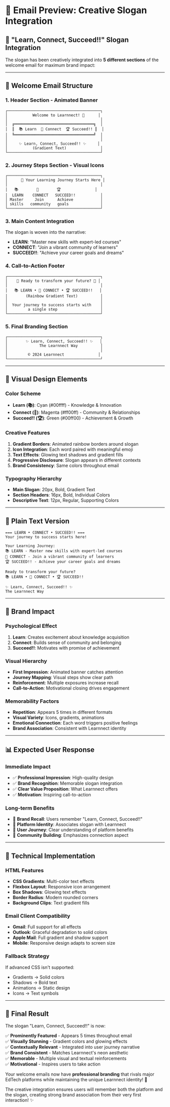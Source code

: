 # 📧 Email Preview: Creative Slogan Integration

## 🎯 **"Learn, Connect, Succeed!!" Slogan Integration**

The slogan has been creatively integrated into **5 different sections** of the welcome email for maximum brand impact:

---

## 📧 **Welcome Email Structure**

### **1. Header Section - Animated Banner**
```
┌─────────────────────────────────────────┐
│           Welcome to Learnnect! 🚀      │
│                                         │
│  ╔═══════════════════════════════════╗  │
│  ║  📚 Learn  🤝 Connect  🏆 Succeed!! ║  │
│  ╚═══════════════════════════════════╝  │
│                                         │
│     ✨ Learn, Connect, Succeed!! ✨     │
│           (Gradient Text)               │
└─────────────────────────────────────────┘
```

### **2. Journey Steps Section - Visual Icons**
```
┌─────────────────────────────────────────┐
│      🌟 Your Learning Journey Starts Here │
│                                         │
│   📚        🤝        🏆               │
│  LEARN    CONNECT   SUCCEED!!           │
│ Master     Join      Achieve            │
│ skills   community   goals              │
└─────────────────────────────────────────┘
```

### **3. Main Content Integration**
The slogan is woven into the narrative:
- **LEARN**: "Master new skills with expert-led courses"
- **CONNECT**: "Join a vibrant community of learners"  
- **SUCCEED!!**: "Achieve your career goals and dreams"

### **4. Call-to-Action Footer**
```
┌─────────────────────────────────────────┐
│    🎯 Ready to transform your future? 🎯 │
│                                         │
│   📚 LEARN • 🤝 CONNECT • 🏆 SUCCEED!!   │
│        (Rainbow Gradient Text)          │
│                                         │
│  Your journey to success starts with    │
│         a single step                   │
└─────────────────────────────────────────┘
```

### **5. Final Branding Section**
```
┌─────────────────────────────────────────┐
│        ✨ Learn, Connect, Succeed!! ✨   │
│              The Learnnect Way          │
│                                         │
│         © 2024 Learnnect               │
└─────────────────────────────────────────┘
```

---

## 🎨 **Visual Design Elements**

### **Color Scheme**
- **Learn (📚)**: Cyan (#00ffff) - Knowledge & Innovation
- **Connect (🤝)**: Magenta (#ff00ff) - Community & Relationships  
- **Succeed!! (🏆)**: Green (#00ff00) - Achievement & Growth

### **Creative Features**
1. **Gradient Borders**: Animated rainbow borders around slogan
2. **Icon Integration**: Each word paired with meaningful emoji
3. **Text Effects**: Glowing text shadows and gradient fills
4. **Progressive Disclosure**: Slogan appears in different contexts
5. **Brand Consistency**: Same colors throughout email

### **Typography Hierarchy**
- **Main Slogan**: 20px, Bold, Gradient Text
- **Section Headers**: 16px, Bold, Individual Colors
- **Descriptive Text**: 12px, Regular, Supporting Colors

---

## 📱 **Plain Text Version**

```
=== LEARN • CONNECT • SUCCEED!! ===
Your journey to success starts here!

Your Learning Journey:
📚 LEARN - Master new skills with expert-led courses
🤝 CONNECT - Join a vibrant community of learners  
🏆 SUCCEED!! - Achieve your career goals and dreams

Ready to transform your future?
📚 LEARN • 🤝 CONNECT • 🏆 SUCCEED!!

✨ Learn, Connect, Succeed!! ✨
The Learnnect Way
```

---

## 🚀 **Brand Impact**

### **Psychological Effect**
1. **Learn**: Creates excitement about knowledge acquisition
2. **Connect**: Builds sense of community and belonging
3. **Succeed!!**: Motivates with promise of achievement

### **Visual Hierarchy**
- **First Impression**: Animated banner catches attention
- **Journey Mapping**: Visual steps show clear path
- **Reinforcement**: Multiple exposures increase recall
- **Call-to-Action**: Motivational closing drives engagement

### **Memorability Factors**
- **Repetition**: Appears 5 times in different formats
- **Visual Variety**: Icons, gradients, animations
- **Emotional Connection**: Each word triggers positive feelings
- **Brand Association**: Consistent with Learnnect identity

---

## 📊 **Expected User Response**

### **Immediate Impact**
- ✅ **Professional Impression**: High-quality design
- ✅ **Brand Recognition**: Memorable slogan integration
- ✅ **Clear Value Proposition**: What Learnnect offers
- ✅ **Motivation**: Inspiring call-to-action

### **Long-term Benefits**
- 🎯 **Brand Recall**: Users remember "Learn, Connect, Succeed!!"
- 🎯 **Platform Identity**: Associates slogan with Learnnect
- 🎯 **User Journey**: Clear understanding of platform benefits
- 🎯 **Community Building**: Emphasizes connection aspect

---

## 🔧 **Technical Implementation**

### **HTML Features**
- **CSS Gradients**: Multi-color text effects
- **Flexbox Layout**: Responsive icon arrangement  
- **Box Shadows**: Glowing text effects
- **Border Radius**: Modern rounded corners
- **Background Clips**: Text gradient fills

### **Email Client Compatibility**
- **Gmail**: Full support for all effects
- **Outlook**: Graceful degradation to solid colors
- **Apple Mail**: Full gradient and shadow support
- **Mobile**: Responsive design adapts to screen size

### **Fallback Strategy**
If advanced CSS isn't supported:
- Gradients → Solid colors
- Shadows → Bold text
- Animations → Static design
- Icons → Text symbols

---

## 🎉 **Final Result**

The slogan "Learn, Connect, Succeed!!" is now:

✅ **Prominently Featured** - Appears 5 times throughout email  
✅ **Visually Stunning** - Gradient colors and glowing effects  
✅ **Contextually Relevant** - Integrated into user journey narrative  
✅ **Brand Consistent** - Matches Learnnect's neon aesthetic  
✅ **Memorable** - Multiple visual and textual reinforcements  
✅ **Motivational** - Inspires users to take action  

Your welcome emails now have **professional branding** that rivals major EdTech platforms while maintaining the unique Learnnect identity! 🚀

The creative integration ensures users will remember both the platform and the slogan, creating strong brand association from their very first interaction! ✨
